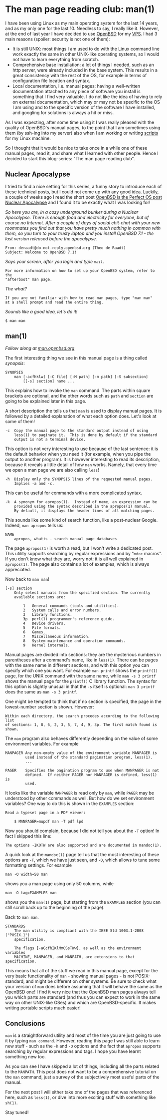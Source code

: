 # The man page reading club: man(1)

I have been using Linux as my main operating system for the
last 14 years, and as my only one for the last 10. Needless
to say, I really like it. However, at the end of last year I
have decided to use [OpenBSD](https://www.openbsd.org/) for my
[VPS](https://en.wikipedia.org/wiki/Virtual_private_server). I had 3
main reasons (spoiler: security is not one of them):

* It is still UNIX: most things I am used to do with the Linux command
  line work exactly the same in other UNIX-like operating systems, so
  I would not have to learn everything from scratch.
* Comprehensive base installation: a lot of things I needed,
  such as an http server, were already included in the base system.
  This results in a great consistency with the rest of the OS,
  for example in terms of configuration file location and syntax.
* Local documentation, i.e. manual pages: having a well-written documentation
  attached to any piece of software you install is something that I find
  very valuable. I do not like the idea of having to rely on external
  documentation, which may or may not be specific to the OS I am using
  and to the specific version of the software I have installed, and
  googling for solutions is always a hit or miss.

As I was expecting, after some time using it I was really pleased with
the quality of OpenBSD's manual pages, to the point that I am sometimes
using them (by ssh-ing into my server) also when I am working or writing
[scripts](https://git.tronto.net/scripts) for my Linux machine.

So I thought that it would be nice to take once in a while one of these
manual pages, read it, and share what I learned with other people.
Hence I decided to start this blog-series: "The man page reading club".

## Nuclear Apocalypse

I tried to find a nice setting for this series, a funny story to introduce
each of these technical posts, but I could not come up with any good idea.
Luckily, a couple of weeks ago I read the short post
[OpenBSD is the Perfect OS post Nuclear Apocalypse](https://confuzeus.com/shorts/openbsd-nuclear-apocalypse/)
and I found it to be exactly what I was looking for!

*So here you are, in a cozy underground bunker during a Nuclear
Apocalypse. There is enough food and electricity for everyone, but
of course no Internet. After a couple of days of social chit-chat
with your new roommates you find out that you have pretty much
nothing in common with them, so you turn to your trusty laptop and
you install OpenBSD 7.1 - the last version released before the apocalypse.*

```
From: deraadt@do-not-reply.openbsd.org (Theo de Raadt)
Subject: Welcome to OpenBSD 7.1!
```

*Says your screen, after you login and type `mail`.*

```
For more information on how to set up your OpenBSD system, refer to the
"afterboot" man page.
```

*The what?*

```
If you are not familiar with how to read man pages, type "man man"
at a shell prompt and read the entire thing.
```

*Sounds like a good idea, let's do it!*

```
$ man man
```

## man(1)

*Follow along at [man.openbsd.org](https://man.openbsd.org/OpenBSD-7.1/man)*

The first interesting thing we see in this manual page is a thing called
*synopsis*:

```
SYNOPSIS
	man [-acfhklw] [-C file] [-M path] [-m path] [-S subsection]
	    [[-s] section] name ...
```

This explains how to invoke the `man` command. The parts within square brackets
are optional, and the other words such as `path` and `section` are going to be
explained later in this page.

A short description the tells us that `man` is used to display manual pages.
It is followed by a detailed explanation of what each option does.
Let's look at some of them!

```
-c	Copy the manual page to the standard output instead of using
	less(1) to paginate it.  This is done by default if the standard
	output is not a terminal device.
```
This option is not very interesting to use because of the last sentence:
it is the default behavior when you need it (for example, when you pipe
the output to another program). It is however interesting to read its
description, because it reveals a little detail of how `man` works.
Namely, that every time we open a man page we are also calling `less`!

```
-h	Display only the SYNOPSIS lines of the requested manual pages.
	Implies -a and -c.
```

This can be useful for commands with a more complicated syntax.

```
-k	A synonym for apropos(1).  Instead of name, an expression can be
	provided using the syntax described in the apropos(1) manual.
	By default, it displays the header lines of all matching pages.
```

This sounds like some kind of search function, like a post-nuclear Google.
Indeed, `man apropos` tells us:

```
NAME
	apropos, whatis - search manual page databases
```

The page `apropos(1)` is worth a read, but I won't write a dedicated post.
This utility supports searching by regular expressions and by "`mdoc` macros".
If you don't know what they are, worry not: it is all well explained in
`apropos(1)`. The page also contains a lot of examples, which is always
appreciated.

Now back to `man man`!

```
[-s] section
	Only select manuals from the specified section. The currently
	available sections are:

		1	General commands (tools and utilities).
		2	System calls and error numbers.
		3	Library functions.
		3p	perl(1) programmer's reference guide.
		4	Device drivers.
		5	File formats.
		6	Games.
		7	Miscellaneous information.
		8	System maintenance and operation commands.
		9	Kernel internals.
```
Manual pages are divided into sections: they are the mysterious numbers in
parentheses after a command's name, like in `less(1)`. There can be pages
with the same name in different sections, and with this option you can specify
which one you want. For example `man printf` shows the `printf(1)` page, for
the UNIX command with the same name, while `man -s 3 printf` shows the manual
page for the `printf()` C library function. The syntax for this option is
slightly unusual in that the `-s` itself is optional: `man 3 printf` does
the same as `man -s 3 printf`.

One might be tempted to think that if no section is specified, the page in the
lowest-number section is shown. However:

```
Within each directory, the search procedes according to the following list
of sections: 1, 8, 6, 2, 3, 5, 7, 4, 9, 3p. The first match found is shown.
```

The `man` program also behaves differently depending on the value of
some environment variables. For example

```
MANPAGER Any non-empty value of the environment variable MANPAGER is
         used instead of the standard pagination program, less(1).
         ...

PAGER    Specifies the pagination program to use when MANPAGER is not
         defined.  If neither PAGER nor MANPAGER is defined, less(1) is
         used.
```

It looks like the variable `MANPAGER` is read only by `man`, while `PAGER`
may be understood by other commands as well. But how do we set environment
variables? One way to do this is shown in the `EXAMPLES` section:

```
Read a typeset page in a PDF viewer:

	$ MANPAGER=mupdf man -T pdf lpd
```

Now you should complain, because I did not tell you about the `-T` option!
In fact I skipped this line:

```
The options -IKOTW are also supported and are documented in mandoc(1).
```

A quick look at the `mandoc(1)` page tell us that
the most interesting of these options are `-T`, which we have just seen,
and `-O`, which allows to tune some formatting settings. For example
```
man -O width=50 man
```
shows you a man page using only 50 columns, while
```
man -O tag=EXAMPLES man
```
shows you the `man(1)` page, but starting from the `EXAMPLES` section
(you can still scroll back up to the beginning of the page).

Back to `man man`.

```
STANDARDS
	The man utility is compliant with the IEEE Std 1003.1-2008 ("POSIX.1")
	specification.

	The flags [-aCcfhIKlMmOSsTWw], as well as the environment variables
	MACHINE, MANPAGER, and MANPATH, are extensions to that specification.
```

This means that all of the stuff we read in this manual page, except for the
very basic functionality of `man` - showing manual pages - is not
POSIX-standard, and might be different on other systems. Be sure to check
what your version of `man` does before assuming that it will behave the same
as the OpenBSD one!
I find it very nice that the OpenBSD man pages always tell you which parts
are standard (and thus you can expect to work in the same way on other
UNIX-like OSes) and which are OpenBSD-specific. It makes writing
portable scripts much easier!

## Conclusions

`man` is a straightforward utility and most of the time you are just going
to use it by typing `man command`. However, reading this page I was still
able to learn new stuff - such as the `-h` and `-O` options and the fact
that `apropos` supports searching by regular expressions and tags.
I hope you have learnt something new too.

As you can see I have skipped a lot of things, including all the parts
related to the `MANPATH`. This post does not want to
be a comprehensive tutorial on the `man` command, just a
survey of the subjectively most useful parts of the manual.

For the next post I will either take one of the pages that was referenced
here, such as `less(1)`, or dive into more exciting stuff with something
like `sh(1)`.

Stay tuned!
